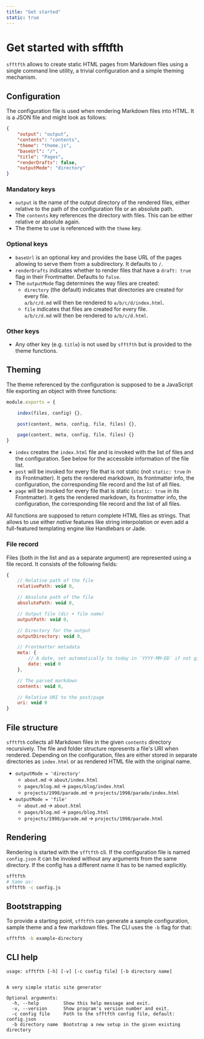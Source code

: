 ```yaml
---
title: "Get started"
static: true
---
```


# Get started with sfftfth

`sfftfth` allows to create static HTML pages from Markdown files using a single command line utility, a trivial
configuration and a simple theming mechanism.

## Configuration

The configuration file is used when rendering Markdown files into HTML. It is a JSON file and might
look as follows:

```json
{
    "output": "output",
    "contents": "contents",
    "theme": "theme.js",
    "baseUrl": "/",
    "title": "Pages",
    "renderDrafts": false,
    "outputMode": "directory"
}
```

### Mandatory keys

- `output` is the name of the output directory of the rendered files, either relative to the path of the configuration
  file or an absolute path.
- The `contents` key references the directory with files. This can be either relative or absolute again.
- The theme to use is referenced with the `theme` key.

### Optional keys

- `baseUrl` is an optional key and provides the base URL of the pages allowing to serve them from a
  subdirectory. It defaults to `/`.
- `renderDrafts` indicates whether to render files that have a `draft: true` flag in their Frontmatter.
   Defaults to `false`.
- The `outputMode` flag determines the way files are created:
  - `directory` (the default) indicates that directories are created for every file.<br />
    `a/b/c/d.md` will then be rendered to `a/b/c/d/index.html`.
  - `file` indicates that files are created for every file.<br />
    `a/b/c/d.md` will then be rendered to `a/b/c/d.html`.

### Other keys

- Any other key (e.g. `title`) is not used by `sfftfth` but is provided to the theme functions.

## Theming

The theme referenced by the configuration is supposed to be a JavaScript file exporting an object with
three functions:

```JavaScript
module.exports = {

    index(files, config) {},

    post(content, meta, config, file, files) {},

    page(content, meta, config, file, files) {}
}
```

- `index` creates the `index.html` file and is invoked with the list of files and the configuration.
  See below for the accessible information of the file list.
- `post` will be invoked for every file that is not static (not `static: true` in its Frontmatter). It
  gets the rendered markdown, its frontmatter info, the configuration, the corresponding file record and
  the list of all files.
- `page` will be invoked for every file that is static (`static: true` in its Frontmatter). It
  gets the rendered markdown, its frontmatter info, the configuration, the corresponding file record and
  the list of all files.

All functions are supposed to return complete HTML files as strings. That allows to use either *native* features
like string interpolation or even add a full-featured templating engine like Handlebars or Jade.

### File record

Files (both in the list and as a separate argument) are represented using a file record. It consists of the
following fields:

```javascript
{
    // Relative path of the file
    relativePath: void 0,

    // Absolute path of the file
    absolutePath: void 0,

    // Output file (dir + file name)
    outputPath: void 0,

    // Directory for the output
    outputDirectory: void 0,

    // Frontmatter metadata
    meta: {
        // A date, set automatically to today in `YYYY-MM-DD` if not given
        date: void 0
    },

    // The parsed markdown
    contents: void 0,

    // Relative URI to the post/page
    uri: void 0
}
```

## File structure

`sfftfth` collects all Markdown files in the given `contents` directory recursively.
The file and folder structure represents a file's URI when rendered. Depending on the configuration, files are
either stored in separate directories as `index.html` or as rendered HTML file with the original name.

- `outputMode = 'directory'`
  - `about.md` &rarr; `about/index.html`
  - `pages/blog.md` &rarr; `pages/blog/index.html`
  - `projects/1998/parade.md` &rarr; `projects/1998/parade/index.html`
- `outputMode = 'file'`
  - `about.md` &rarr; `about.html`
  - `pages/blog.md` &rarr; `pages/blog.html`
  - `projects/1998/parade.md` &rarr; `projects/1998/parade.html`

## Rendering

Rendering is started with the `sfftfth` cli. If the configuration file is named `config.json` it can
be invoked without any arguments from the same directory. If the config has a different name it has to be
named explicitly.

```bash
sfftfth
# Same as:
sfftfth -c config.js
```

## Bootstrapping

To provide a starting point, `sfftfth` can generate a sample configuration, sample theme and a few markdown files.
The CLI uses the `-b` flag for that:

```bash
sfftfth -b example-directory
```

## CLI help


    usage: sfftfth [-h] [-v] [-c config file] [-b directory name]


    A very simple static site generator

    Optional arguments:
      -h, --help         Show this help message and exit.
      -v, --version      Show program's version number and exit.
      -c config file     Path to the sfftfth config file, default: config.json
      -b directory name  Bootstrap a new setup in the given existing directory
